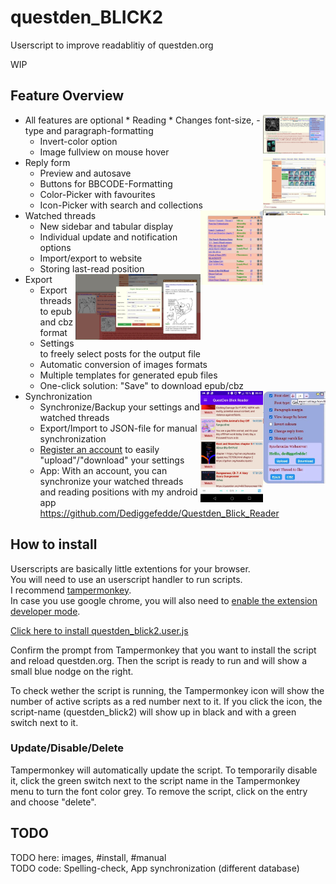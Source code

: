 # questden_BLICK2
Userscript to improve readablitiy of questden.org

WIP

## Feature Overview
* All features are optional
* Reading <img align="right" width="100" src="/Screenshots/01_readability.jpg" />
  * Changes font-size, -type and paragraph-formatting
  * Invert-color option
  * Image fullview on mouse hover
* Reply form <img align="right" width="100" src="/Screenshots/02_replyform.jpg" />
  * Preview and autosave
  * Buttons for BBCODE-Formatting
  * Color-Picker with favourites
  * Icon-Picker with search and collections
* Watched threads <img align="right" width="100" src="/Screenshots/03_watchedThreads.jpg" />
  * New sidebar and tabular display
  * Individual update and notification options
  * Import/export to website
  * Storing last-read position
* Export <img align="right" width="200" src="/Screenshots/04_exportEpub.jpg" />
  * Export threads to epub and cbz format
  * Settings to freely select posts for the output file
  * Automatic conversion of images formats
  * Multiple templates for generated epub files
  * One-click solution: "Save" to download epub/cbz
* Synchronization <img align="right" width="100" src="/Screenshots/05_syncSite.jpg" /><img align="right" width="100" src="/Screenshots/06_app.jpg" />
  * Synchronize/Backup your settings and watched threads 
  * Export/Import to JSON-file for manual synchronization
  * [Register an account](https://phi.pf-control.de/tgchan/reg.php) to easily "upload"/"download" your settings
  * App: With an account, you can synchronize your watched threads and reading positions with my android app https://github.com/Dediggefedde/Questden_Blick_Reader 

## How to install
Userscripts are basically little extentions for your browser.\
You will need to use an userscript handler to run scripts.\
I recommend [tampermonkey](https://www.tampermonkey.net/).\
In case you use google chrome, you will also need to [enable the extension developer mode](https://www.tampermonkey.net/faq.php?locale=en#Q209).

[Click here to install questden_blick2.user.js](/questden_blick2.user.js)

Confirm the prompt from Tampermonkey that you want to install the script and reload questden.org. Then the script is ready to run and will show a small blue nodge on the right.

To check wether the script is running, the Tampermonkey icon will show the number of active scripts as a red number next to it. If you click the icon, the script-name (questden_blick2) will show up in black and with a green switch next to it.

### Update/Disable/Delete
Tampermonkey will automatically update the script. To temporarily disable it, click the green switch next to the script name in the Tampermonkey menu to turn the font color grey. To remove the script, click on the entry and choose "delete".

## TODO
TODO here: images, #install, #manual\
TODO code: Spelling-check, App synchronization (different database)
